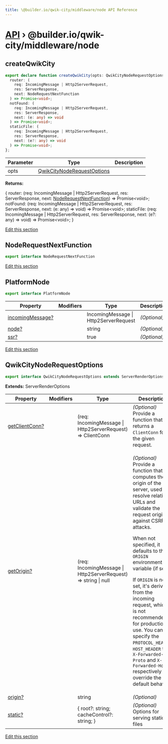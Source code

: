 ```yaml
---
title: \@builder.io/qwik-city/middleware/node API Reference
---
```


# [API](/api) &rsaquo; @builder.io/qwik-city/middleware/node

## createQwikCity

```typescript
export declare function createQwikCity(opts: QwikCityNodeRequestOptions): {
  router: (
    req: IncomingMessage | Http2ServerRequest,
    res: ServerResponse,
    next: NodeRequestNextFunction
  ) => Promise<void>;
  notFound: (
    req: IncomingMessage | Http2ServerRequest,
    res: ServerResponse,
    next: (e: any) => void
  ) => Promise<void>;
  staticFile: (
    req: IncomingMessage | Http2ServerRequest,
    res: ServerResponse,
    next: (e?: any) => void
  ) => Promise<void>;
};
```

| Parameter | Type                                                      | Description |
| --------- | --------------------------------------------------------- | ----------- |
| opts      | [QwikCityNodeRequestOptions](#qwikcitynoderequestoptions) |             |

**Returns:**

{ router: (req: IncomingMessage \| Http2ServerRequest, res: ServerResponse, next: [NodeRequestNextFunction](#noderequestnextfunction)) =&gt; Promise&lt;void&gt;; notFound: (req: IncomingMessage \| Http2ServerRequest, res: ServerResponse, next: (e: any) =&gt; void) =&gt; Promise&lt;void&gt;; staticFile: (req: IncomingMessage \| Http2ServerRequest, res: ServerResponse, next: (e?: any) =&gt; void) =&gt; Promise&lt;void&gt;; }

[Edit this section](https://github.com/BuilderIO/qwik/tree/main/packages/qwik-city/middleware/node/index.ts)

## NodeRequestNextFunction

```typescript
export interface NodeRequestNextFunction
```

[Edit this section](https://github.com/BuilderIO/qwik/tree/main/packages/qwik-city/middleware/node/index.ts)

## PlatformNode

```typescript
export interface PlatformNode
```

| Property              | Modifiers | Type                                  | Description  |
| --------------------- | --------- | ------------------------------------- | ------------ |
| [incomingMessage?](#) |           | IncomingMessage \| Http2ServerRequest | _(Optional)_ |
| [node?](#)            |           | string                                | _(Optional)_ |
| [ssr?](#)             |           | true                                  | _(Optional)_ |

[Edit this section](https://github.com/BuilderIO/qwik/tree/main/packages/qwik-city/middleware/node/index.ts)

## QwikCityNodeRequestOptions

```typescript
export interface QwikCityNodeRequestOptions extends ServerRenderOptions
```

**Extends:** ServerRenderOptions

| Property            | Modifiers | Type                                                              | Description                                                                                                                                                                                                                                                                                                                                                                                                                                                                                                                                                                                    |
| ------------------- | --------- | ----------------------------------------------------------------- | ---------------------------------------------------------------------------------------------------------------------------------------------------------------------------------------------------------------------------------------------------------------------------------------------------------------------------------------------------------------------------------------------------------------------------------------------------------------------------------------------------------------------------------------------------------------------------------------------- |
| [getClientConn?](#) |           | (req: IncomingMessage \| Http2ServerRequest) =&gt; ClientConn     | _(Optional)_ Provide a function that returns a <code>ClientConn</code> for the given request.                                                                                                                                                                                                                                                                                                                                                                                                                                                                                                  |
| [getOrigin?](#)     |           | (req: IncomingMessage \| Http2ServerRequest) =&gt; string \| null | <p>_(Optional)_ Provide a function that computes the origin of the server, used to resolve relative URLs and validate the request origin against CSRF attacks.</p><p>When not specified, it defaults to the <code>ORIGIN</code> environment variable (if set).</p><p>If <code>ORIGIN</code> is not set, it's derived from the incoming request, which is not recommended for production use. You can specify the <code>PROTOCOL_HEADER</code>, <code>HOST_HEADER</code> to <code>X-Forwarded-Proto</code> and <code>X-Forwarded-Host</code> respectively to override the default behavior.</p> |
| [origin?](#)        |           | string                                                            | _(Optional)_                                                                                                                                                                                                                                                                                                                                                                                                                                                                                                                                                                                   |
| [static?](#)        |           | { root?: string; cacheControl?: string; }                         | _(Optional)_ Options for serving static files                                                                                                                                                                                                                                                                                                                                                                                                                                                                                                                                                  |

[Edit this section](https://github.com/BuilderIO/qwik/tree/main/packages/qwik-city/middleware/node/index.ts)
